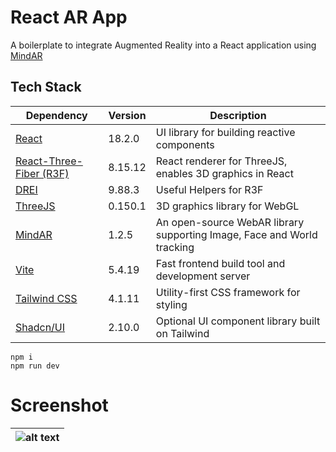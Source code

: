 # React AR App
A boilerplate to integrate Augmented Reality into a React application using [MindAR](https://github.com/hiukim/mind-ar-js-react)

## Tech Stack
| Dependency                                                                                     | Version | Description                                                            |
|------------------------------------------------------------------------------------------------|---|------------------------------------------------------------------------|
| [React](https://reactjs.org/)                                                                  | 18.2.0 | UI library for building reactive components                            |
| [React-Three-Fiber (R3F)](https://docs.pmnd.rs/react-three-fiber/getting-started/introduction) | 8.15.12 | React renderer for ThreeJS, enables 3D graphics in React               |
| [DREI](https://github.com/pmndrs/drei)                                                         | 9.88.3 | Useful Helpers for R3F                                                 |
| [ThreeJS](https://threejs.org/)                                                                | 0.150.1 | 3D graphics library for WebGL                                          |
| [MindAR](https://www.npmjs.com/package/@zappar/zappar-react-three-fiber)                       | 1.2.5  | An open-source WebAR library supporting Image, Face and World tracking |
| [Vite](https://vitejs.dev/)                                                                    | 5.4.19 | Fast frontend build tool and development server                        |
| [Tailwind CSS](https://tailwindcss.com/)                                                       | 4.1.11 | Utility-first CSS framework for styling                                |
| [Shadcn/UI](https://ui.shadcn.com/)                                                            | 2.10.0 | Optional UI component library built on Tailwind                        |



```
npm i
npm run dev
```

# Screenshot
|![alt text](https://github.com/hiukim/mind-ar-js-react/blob/master/screenshot.png?raw=true)|
|-
